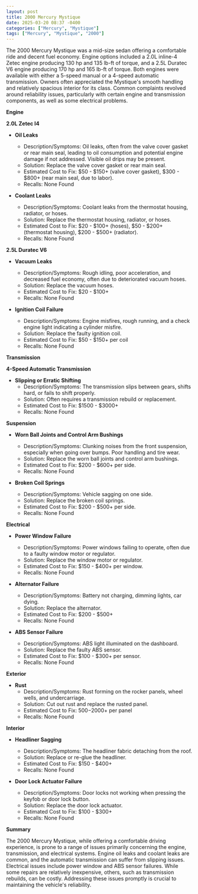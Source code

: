 ```yaml
---
layout: post
title: 2000 Mercury Mystique
date: 2025-03-20 08:37 -0400
categories: ["Mercury", "Mystique"]
tags: ["Mercury", "Mystique", "2000"]
---
```

The 2000 Mercury Mystique was a mid-size sedan offering a comfortable ride and decent fuel economy. Engine options included a 2.0L inline-4 Zetec engine producing 130 hp and 135 lb-ft of torque, and a 2.5L Duratec V6 engine producing 170 hp and 165 lb-ft of torque. Both engines were available with either a 5-speed manual or a 4-speed automatic transmission. Owners often appreciated the Mystique's smooth handling and relatively spacious interior for its class. Common complaints revolved around reliability issues, particularly with certain engine and transmission components, as well as some electrical problems.

**Engine**

**2.0L Zetec I4**

*   **Oil Leaks**
    *   Description/Symptoms: Oil leaks, often from the valve cover gasket or rear main seal, leading to oil consumption and potential engine damage if not addressed. Visible oil drips may be present.
    *   Solution: Replace the valve cover gasket or rear main seal.
    *   Estimated Cost to Fix: $50 - $150+ (valve cover gasket), $300 - $800+ (rear main seal, due to labor).
    * Recalls: None Found

*   **Coolant Leaks**
    * Description/Symptoms: Coolant leaks from the thermostat housing, radiator, or hoses.
    * Solution: Replace the thermostat housing, radiator, or hoses.
    * Estimated Cost to Fix: $20 - $100+ (hoses), $50 - $200+ (thermostat housing), $200 - $500+ (radiator).
    * Recalls: None Found

**2.5L Duratec V6**

*   **Vacuum Leaks**
    *   Description/Symptoms: Rough idling, poor acceleration, and decreased fuel economy, often due to deteriorated vacuum hoses.
    *   Solution: Replace the vacuum hoses.
    *   Estimated Cost to Fix: $20 - $100+
    * Recalls: None Found

*   **Ignition Coil Failure**
    *   Description/Symptoms: Engine misfires, rough running, and a check engine light indicating a cylinder misfire.
    *   Solution: Replace the faulty ignition coil.
    *   Estimated Cost to Fix: $50 - $150+ per coil
    * Recalls: None Found

**Transmission**

**4-Speed Automatic Transmission**

*   **Slipping or Erratic Shifting**
    *   Description/Symptoms: The transmission slips between gears, shifts hard, or fails to shift properly.
    *   Solution: Often requires a transmission rebuild or replacement.
    *   Estimated Cost to Fix: $1500 - $3000+
    * Recalls: None Found

**Suspension**

*   **Worn Ball Joints and Control Arm Bushings**
    *   Description/Symptoms: Clunking noises from the front suspension, especially when going over bumps. Poor handling and tire wear.
    *   Solution: Replace the worn ball joints and control arm bushings.
    *   Estimated Cost to Fix: $200 - $600+ per side.
    * Recalls: None Found

*   **Broken Coil Springs**
    *   Description/Symptoms: Vehicle sagging on one side.
    *   Solution: Replace the broken coil springs.
    *   Estimated Cost to Fix: $200 - $500+ per side.
    * Recalls: None Found

**Electrical**

*   **Power Window Failure**
    *   Description/Symptoms: Power windows failing to operate, often due to a faulty window motor or regulator.
    *   Solution: Replace the window motor or regulator.
    *   Estimated Cost to Fix: $150 - $400+ per window.
    * Recalls: None Found

*   **Alternator Failure**
    * Description/Symptoms: Battery not charging, dimming lights, car dying.
    * Solution: Replace the alternator.
    * Estimated Cost to Fix: $200 - $500+
    * Recalls: None Found

*   **ABS Sensor Failure**
    *   Description/Symptoms: ABS light illuminated on the dashboard.
    *   Solution: Replace the faulty ABS sensor.
    *   Estimated Cost to Fix: $100 - $300+ per sensor.
    * Recalls: None Found

**Exterior**

*   **Rust**
    *   Description/Symptoms: Rust forming on the rocker panels, wheel wells, and undercarriage.
    *   Solution: Cut out rust and replace the rusted panel.
    *   Estimated Cost to Fix: $500-$2000+ per panel
    * Recalls: None Found

**Interior**

*   **Headliner Sagging**
    *   Description/Symptoms: The headliner fabric detaching from the roof.
    *   Solution: Replace or re-glue the headliner.
    *   Estimated Cost to Fix: $150 - $400+
    * Recalls: None Found

*   **Door Lock Actuator Failure**
    * Description/Symptoms: Door locks not working when pressing the keyfob or door lock button.
    * Solution: Replace the door lock actuator.
    * Estimated Cost to Fix: $100 - $300+
    * Recalls: None Found

**Summary**

The 2000 Mercury Mystique, while offering a comfortable driving experience, is prone to a range of issues primarily concerning the engine, transmission, and electrical systems. Engine oil leaks and coolant leaks are common, and the automatic transmission can suffer from slipping issues. Electrical issues include power window and ABS sensor failures. While some repairs are relatively inexpensive, others, such as transmission rebuilds, can be costly. Addressing these issues promptly is crucial to maintaining the vehicle's reliability.

